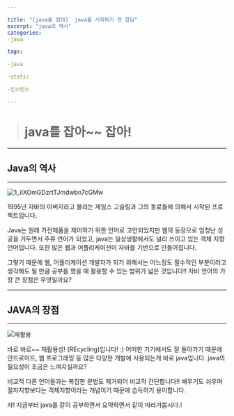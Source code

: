 ```yaml
---

title: "[java를 잡아]  java를 시작하기 전 잡담"
excerpt: "java의 역사"
categories:
-java

tags:

-java

-static

-인스턴스

---
```

> # java를 잡아~~ 잡아!
>

---

## Java의 역사

---

![1_iIXOmGDzrtTJmdwbn7cGMw](https://user-images.githubusercontent.com/74045426/101274120-c6a68000-37de-11eb-82dd-a51993640537.png)

1995년 자바의 아버지라고 불리는 제임스 고슬링과 그의 동료들에 의해서 시작된 프로젝트입니다. 

 Java는 원래 가전제품을 제어하기 위한 언어로 고안되었지만 웹의 등장으로 엄청난 성공을 거두면서 주류 언어가 되었고, java는 일상생활에서도 널리 쓰이고 있는 객체 지향 언어입니다. 또한 많은 웹과 어플리케이션이 자바를 기반으로 만들어집니다.

그렇기 때문에 웹, 어플리케이션 개발자가 되기 위해서는 어느정도 필수적인 부분이라고 생각해도 될 만큼 공부를 했을 때 활용할 수 있는 범위가 넓은 것입니다!! 자바 언어의 가장 큰 장점은 무엇일까요? 

---

## JAVA의 장점

---



![재활용](https://user-images.githubusercontent.com/74045426/101274119-c5755300-37de-11eb-93db-167551077e63.jpg)

바로 바로~~ 재활용성! (REcycling)입니다! :) 어떠한 기기에서도 잘 돌아가기 때문에 안드로이드, 웹 프로그래밍 등 많은 다양한 개발에 사용되는게 바로 java입니다. java의 필요성이 조금은 느껴지실까요? 

비교적 다른 언어들과는 복잡한 문법도 제거되어 비교적 간단합니다!! 배우기도 쉬우며 절차지향보다는 객체지향이라는 개념이기 때문에 습득하기 용이합니다. 

자! 지금부터 java를 같이 공부하면서 요약하면서 같이 따라가봅시다.!

